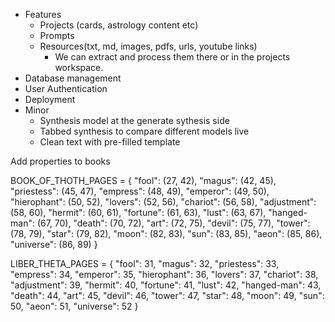 - Features
    - Projects (cards, astrology content etc)
    - Prompts
    - Resources(txt, md, images, pdfs, urls, youtube links) 
        - We can extract and process them there or in the projects workspace.
- Database management 
- User Authentication
- Deployment
- Minor
    - Synthesis model at the generate sythesis side
    - Tabbed synthesis to compare different models live
    - Clean text with pre-filled template

Add properties to books

BOOK_OF_THOTH_PAGES = {
    "fool": (27, 42),
    "magus": (42, 45),
    "priestess": (45, 47),
    "empress": (48, 49),
    "emperor": (49, 50),
    "hierophant": (50, 52),
    "lovers": (52, 56),
    "chariot": (56, 58),
    "adjustment": (58, 60),
    "hermit": (60, 61),
    "fortune": (61, 63),
    "lust": (63, 67),
    "hanged-man": (67, 70),
    "death": (70, 72),
    "art": (72, 75),
    "devil": (75, 77),
    "tower": (78, 79),
    "star": (79, 82),
    "moon": (82, 83),
    "sun": (83, 85),
    "aeon": (85, 86),
    "universe": (86, 89)
}

LIBER_THETA_PAGES = {
    "fool": 31,
    "magus": 32,
    "priestess": 33,
    "empress": 34,
    "emperor": 35,
    "hierophant": 36,
    "lovers": 37,
    "chariot": 38,
    "adjustment": 39,
    "hermit": 40,
    "fortune": 41,
    "lust": 42,
    "hanged-man": 43,
    "death": 44,
    "art": 45,
    "devil": 46,
    "tower": 47,
    "star": 48,
    "moon": 49,
    "sun": 50,
    "aeon": 51,
    "universe": 52
}